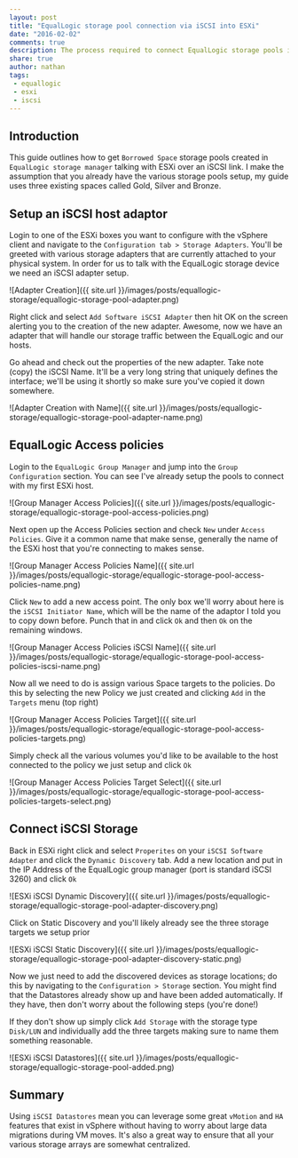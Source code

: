 ```yaml
---
layout: post
title: "EqualLogic storage pool connection via iSCSI into ESXi"
date: "2016-02-02"
comments: true
description: The process required to connect EqualLogic storage pools into ESXi via iSCSI
share: true
author: nathan
tags:
 - equallogic
 - esxi
 - iscsi
---
```


## Introduction

This guide outlines how to get `Borrowed Space` storage pools created in `EqualLogic storage manager` talking with ESXi over an iSCSI link. I make the assumption that you already have the various storage pools setup, my guide uses three existing spaces called Gold, Silver and Bronze.

## Setup an iSCSI host adaptor

Login to one of the ESXi boxes you want to configure with the vSphere client and navigate to the `Configuration tab > Storage Adapters`. You'll be greeted with various storage adapters that are currently attached to your physical system. In order for us to talk with the EqualLogic storage device we need an iSCSI adapter setup.

![Adapter Creation]({{ site.url }}/images/posts/equallogic-storage/equallogic-storage-pool-adapter.png)

Right click and select `Add Software iSCSI Adapter` then hit OK on the screen alerting you to the creation of the new adapter. Awesome, now we have an adapter that will handle our storage traffic between the EqualLogic and our hosts.

Go ahead and check out the properties of the new adapter. Take note (copy) the iSCSI Name. It'll be a very long string that uniquely defines the interface; we'll be using it shortly so make sure you've copied it down somewhere.

![Adapter Creation with Name]({{ site.url }}/images/posts/equallogic-storage/equallogic-storage-pool-adapter-name.png)

## EqualLogic Access policies

Login to the `EqualLogic Group Manager` and jump into the `Group Configuration` section. You can see I've already setup the pools to connect with my first ESXi host.

![Group Manager Access Policies]({{ site.url }}/images/posts/equallogic-storage/equallogic-storage-pool-access-policies.png)

Next open up the Access Policies section and check `New` under `Access Policies`. Give it a common name that make sense, generally the name of the ESXi host that you're connecting to makes sense.

![Group Manager Access Policies Name]({{ site.url }}/images/posts/equallogic-storage/equallogic-storage-pool-access-policies-name.png)

Click `New` to add a new access point. The only box we'll worry about here is the `iSCSI Initiator Name`, which will be the name of the adaptor I told you to copy down before. Punch that in and click `Ok` and then `Ok` on the remaining windows.

![Group Manager Access Policies iSCSI Name]({{ site.url }}/images/posts/equallogic-storage/equallogic-storage-pool-access-policies-iscsi-name.png)

Now all we need to do is assign various Space targets to the policies. Do this by selecting the new Policy we just created and clicking `Add` in the `Targets` menu (top right)

![Group Manager Access Policies Target]({{ site.url }}/images/posts/equallogic-storage/equallogic-storage-pool-access-policies-targets.png)

Simply check all the various volumes you'd like to be available to the host connected to the policy we just setup and click `Ok`

![Group Manager Access Policies Target Select]({{ site.url }}/images/posts/equallogic-storage/equallogic-storage-pool-access-policies-targets-select.png)

## Connect iSCSI Storage

Back in ESXi right click and select `Properites` on your `iSCSI Software Adapter` and click the `Dynamic Discovery` tab. Add a new location and put in the IP Address of the EqualLogic group manager (port is standard iSCSI 3260) and click `Ok`

![ESXi iSCSI Dynamic Discovery]({{ site.url }}/images/posts/equallogic-storage/equallogic-storage-pool-adapter-discovery.png)

Click on Static Discovery and you'll likely already see the three storage targets we setup prior

![ESXi iSCSI Static Discovery]({{ site.url }}/images/posts/equallogic-storage/equallogic-storage-pool-adapter-discovery-static.png)

Now we just need to add the discovered devices as storage locations; do this by navigating to the `Configuration > Storage` section. You might find that the Datastores already show up and have been added automatically. If they have, then don't worry about the following steps (you're done!)

If they don't show up simply click `Add Storage` with the storage type `Disk/LUN` and individually add the three targets making sure to name them something reasonable.

![ESXi iSCSI Datastores]({{ site.url }}/images/posts/equallogic-storage/equallogic-storage-pool-added.png)

## Summary

Using `iSCSI Datastores` mean you can leverage some great `vMotion` and `HA` features that exist in vSphere without having to worry about large data migrations during VM moves. It's also a great way to ensure that all your various storage arrays are somewhat centralized.
